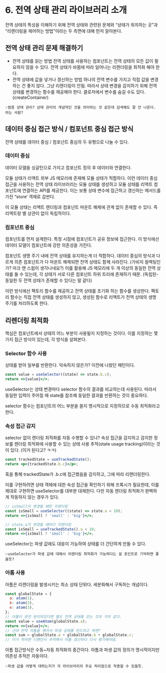 # 6. 전역 상태 관리 라이브러리 소개

전역 상태의 특성을 이해하기 위해 전역 상태와 관련된 문제와 “상태가 위치하는 곳”과 “리렌더링을 제어하는 방법”이라는 두 측면에 대해 먼저 알아본다.

## 전역 상태 관리 문제 해결하기

- 전역 상태를 읽는 방법
  전역 상태를 사용하는 컴포넌트는 전역 상태의 모든 값이 필요하지 않을 수 있다. 전역 상태가 바뀜에 따라 일어나는 리렌더링을 최적화 해야 한다.
- 전역 상태에 값을 넣거나 갱신하는 방법
  하나의 전역 변수를 가지고 직접 값을 변경하는 건 좋지 않다. 그냥 리렌더링이 안됨. 따라서 상태 변경을 감지하기 위해 전역 상태를 변경하는 함수를 제공해야 한다. 클로저에서 변수를 숨길 수도 있다. (createContainer)

<aside>

    💡범용 상태 관리? 상태 관리의 개념적인 것을 의미하는 것 같은데 검색해도 잘 안 나온다. 아는 사람?

</aside>

## 데이터 중심 접근 방식 / 컴포넌트 중심 접근 방식

전역 상태를 데이터 중심 / 컴포넌트 중심의 두 유형으로 나눌 수 있다.

### 데이터 중심

데이터 모델을 싱글턴으로 가지고 컴포넌트 정의 후 데이터와 연결한다.

모듈 상태가 리액트 외부 JS 메모리에 존재해 모듈 상태가 적합하다. 이런 데이터 중심 접근을 사용하는 전역 상태 라이브러리는 모듈 상태를 생성하고 모듈 상태를 리액트 컴포넌트에 연결하는 API를 제공한다. 이는 보통 상태 변수에 접근하고 갱신하는 메서드를 가진 “store’ 객체로 감싼다.

이 모듈 상태는 리액트 렌더링과 컴포넌트 마운트 해제에 관계 없이 존재할 수 있다. 즉 리액트랑 별 상관이 없이 독립적이다.

### 컴포넌트 중심

컴포넌트를 먼저 설계한다. 특정 시점에 컴포넌트가 공유 정보에 접근한다. 이 방식에선 데이터 모델이 컴포넌트에 강한 의존성을 가진다.

컴포넌트 생명 주기 내에 전역 상태를 유지하는게 더 적합하다. 데이터 중심의 방식과 다르게 의존 컴포넌트가 다 마운트 해제되면 전역 상태도 함께 사라진다. (가비지 컬렉팅인가? 마크 앤 스윕이 생각나네요?) 이를 활용해 JS 메모리에 두 개 이상의 동일한 전역 상태를 둘 수 있는데, 각 상태가 서로 다른 컴포넌트 하위 트리에 존재하기 때문. (독립된-동일한 두 전역 상태가 존재할 수 있다는 말 같다)

이런 방식에선 팩토리 함수를 제공하고 전역 상태를 초기화 하는 함수를 생성한다. 팩토리 함수는 직접 전역 상태를 생성하지 않고, 생성된 함수로 리액트가 전역 상태의 생명 주기를 처리하도록 한다.

## 리렌더링 최적화

핵심은 컴포넌트에서 상태의 어느 부분이 사용될지 지정하는 것이다. 이를 지정하는 몇 가지 접근 방식이 있는데, 각 방식을 살펴본다.

### Selector 함수 사용

상태를 받아 일부를 반환한다. 익숙하지 않은가? 이전에 나왔던 패턴이다.

```jsx
const value = useSelector((state) => state.b.c);
return <>{value}</>;
```

useSelector는 상태 변경마다 selector 함수의 결과를 비교하는데 사용된다. 따라서 동일한 입력이 주어질 때 state를 참조해 동일한 결과를 반환하는 것이 중요하다.

selector 함수는 컴포넌트의 어느 부분을 쓸지 명시적으로 지정하므로 수동 최적화라고 한다.

### 속성 접근 감지

selector 없이 렌더링 최적화를 자동 수행할 수 있나? 속성 접근을 감지하고 감지한 정보를 렌더링 최적화에 사용할 수 있는 상태 사용 추적(state usage tracking)이라는 것이 있다. (이거 된다고? ㅋㅋ)

```jsx
const trackedState = useTrackedState();
return <p>{trackedState.b.c}</p>;
```

훅을 통해 trackedState가 .b.c에 접근했음을 감지하고, 그에 따라 리렌더링한다.

이를 구현하려면 상태 객체에 대한 속성 접근을 확인하기 위해 프록시가 필요한데, 이를 제대로 구현하면 useSelector를 대부분 대체한다. 다만 자동 렌더링 최적화가 완벽하게 작동하지 않는 경우가 있다.

```jsx
// isSmall이 변경될 때만 리렌더링
const isSmall = useSelector((state) => state.a < 10);
return <>{isSmall ? 'small' : 'big'}</>;

// state.a가 변경될 때마다 리렌더링
const isSmall = useTrackedState().a < 10;
return <>{isSmall ? 'small' : 'big'}</>;
```

useSelector는 파생 값에도 대응이 가능하여 상태를 더 간단하게 만들 수 있다.

<aside>

    💡useSelector가 파생 값에 대해서 리렌더링 최적화가 가능하다는 걸 포인트로 기억하면 좋을듯?

</aside>

### 아톰 사용

아톰은 리렌더링을 발생시키는 최소 상태 단위다. 세분화해서 구독하는 개념이다.

```jsx
const globalState = {
  a: atom(1),
  b: atom(2),
  e: atom(3),
};
// 아톰이 완전 분리되있다면 별도 전역 상태를 갖는 것과 거의 같다.
const value = useAtom(globalState.a);
return <>{value}</>;
// 근데 만약 아톰을 엮어서 파생 상태를 만드려고 하면?
const sum = globalState.a + globalState.b + globalState.c;
// 이거 하려면 디펜던시 추적해서 아톰 갱신마다 다시 평가해야댐.
```

아톰 접근방식은 수동~자동 최적화의 중간이다. 아톰과 파생 값의 정의가 명시적이지만 의존성 추적은 자동이다.

<aside>

    💡파생 값을 어떻게 대하는지가 각 라이브러리의 주요 차이점으로 작용할 수 있을듯.

</aside>
